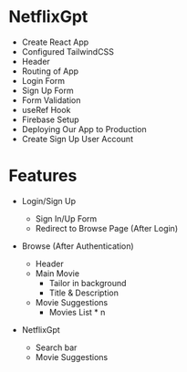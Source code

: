 # NetflixGpt

- Create React App
- Configured TailwindCSS
- Header
- Routing of App
- Login Form
- Sign Up Form
- Form Validation 
- useRef Hook
- Firebase Setup
- Deploying Our App to Production
- Create Sign Up User Account


# Features

- Login/Sign Up
    - Sign In/Up Form
    - Redirect to Browse Page (After Login)

- Browse (After Authentication)
    - Header
    - Main Movie
        - Tailor in background
        - Title & Description
    - Movie Suggestions
        - Movies List * n

- NetflixGpt 
    - Search bar
    - Movie Suggestions

